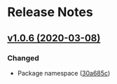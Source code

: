 # Release Notes

## [v1.0.6 (2020-03-08)](https://github.com/kodjunkie/auto-helper/compare/v1.0.5...v1.0.6)

### Changed
- Package namespace ([30a685c](https://github.com/kodjunkie/auto-helper/commit/30a685ce34eca493bc00f8caead95e132afb4f93))
